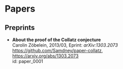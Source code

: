 # Papers

## Preprints
* **About the proof of the Collatz conjecture**  
Carolin Zöbelein, 2013/03, Eprint: *arXiv:1303.2073*  
https://github.com/Samdney/paper-collatz, https://arxiv.org/abs/1303.2073   
id: paper_0001  
